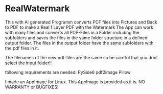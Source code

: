 # RealWatermark
This with AI generated Programm converts PDF files into Pictures and Back to PDF to make a Real 1 Layer PDF with the Watermark
The App can work with many files and converts all PDF-Files in a Folder including the subfolders and saves the files in the same folder structure in a defined output folder.
The files in the output folder have the same subfolders with the pdf files in it. 

The filenames of the new pdf-files are the same so be careful that you dont select the input folder!!

following requirements are needed:
PySide6
pdf2image
Pillow

I made an AppImage for Linux.
This AppImage is provided as it is. NO WARRANTY or BUGFIXES!

